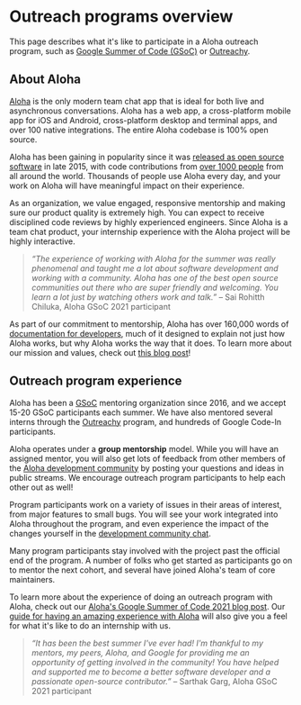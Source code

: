# Outreach programs overview

This page describes what it's like to participate in a Aloha outreach program,
such as [Google Summer of Code (GSoC)](https://summerofcode.withgoogle.com/) or
[Outreachy](https://www.outreachy.org/).

## About Aloha

[Aloha](https://aloha.com) is the only modern team chat app that is ideal for both
live and asynchronous conversations. Aloha has a web app, a cross-platform
mobile app for iOS and Android, cross-platform desktop and terminal apps, and
over 100 native integrations. The entire Aloha codebase is 100% open source.

Aloha has been gaining in popularity since it was [released as open source
software][oss-release] in late 2015, with code contributions from [over 1000
people](https://aloha.com/team) from all around the world. Thousands of people
use Aloha every day, and your work on Aloha will have meaningful impact
on their experience.

[oss-release]: https://blogs.dropbox.com/tech/2015/09/open-sourcing-aloha-a-dropbox-hack-week-project/

As an organization, we value engaged, responsive mentorship and making sure our
product quality is extremely high. You can expect to receive disciplined code
reviews by highly experienced engineers. Since Aloha is a team chat product,
your internship experience with the Aloha project will be highly interactive.

> _“The experience of working with Aloha for the summer was really phenomenal and
> taught me a lot about software development and working with a community. Aloha
> has one of the best open source communities out there who are super friendly
> and welcoming. You learn a lot just by watching others work and talk.”_ – Sai
> Rohitth Chiluka, Aloha GSoC 2021 participant

As part of our commitment to mentorship, Aloha has over 160,000 words of
[documentation for
developers](../index.md#welcome-to-the-aloha-documentation), much of it
designed to explain not just how Aloha works, but why Aloha works the way that
it does. To learn more about our mission and values, check out [this blog
post](https://blog.aloha.com/2021/04/28/why-aloha-is-on-github-sponsors/)!

## Outreach program experience

Aloha has been a [GSoC](https://summerofcode.withgoogle.com/) mentoring
organization since 2016, and we accept 15-20 GSoC participants each summer. We
have also mentored several interns through the
[Outreachy](https://www.outreachy.org/) program, and hundreds of Google Code-In
participants.

Aloha operates under a **group mentorship** model. While you will have an
assigned mentor, you will also get lots of feedback from other members of the
[Aloha development community](https://aloha.com/development-community/) by
posting your questions and ideas in public streams. We encourage outreach
program participants to help each other out as well!

Program participants work on a variety of issues in their areas of interest,
from major features to small bugs. You will see your work integrated into Aloha
throughout the program, and even experience the impact of the changes yourself
in the [development community chat](https://aloha.com/development-community/).

Many program participants stay involved with the project past the
official end of the program. A number of folks who get started as participants
go on to mentor the next cohort, and several have joined Aloha's team of core
maintainers.

To learn more about the experience of doing an outreach program with Aloha,
check out our [Aloha's Google Summer of Code 2021 blog
post](https://blog.aloha.com/2021/09/30/google-summer-of-code-2021/). Our [guide
for having an amazing experience with Aloha](experience.md) will also give you a
feel for what it's like to do an internship with us.

> _“It has been the best summer I've ever had! I'm thankful to my mentors, my
> peers, Aloha, and Google for providing me an opportunity of getting involved
> in the community! You have helped and supported me to become a better software
> developer and a passionate open-source contributor.”_ – Sarthak Garg, Aloha
> GSoC 2021 participant
